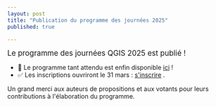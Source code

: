 ```yaml
---
layout: post
title: "Publication du programme des journées 2025"
published: true

---
```


<span style="font-size:larger;">
Le programme des journées QGIS 2025 est publié !
</span>





- 📆 Le programme tant attendu est enfin disponible [ici](/z20_programme.html) !
- ✅ Les inscriptions ouvriront le 31 mars : [s'inscrire](z25_inscription.html) .

Un grand merci aux auteurs de propositions et aux votants pour leurs contributions à l'élaboration du programme. 